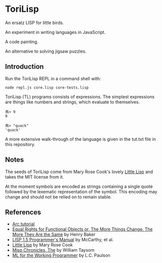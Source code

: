 # ToriLisp

An ersatz LISP for little birds.

An experiment in writing languages in JavaScript.

A code painting.

An alternative to solving jigsaw puzzles.

## Introduction

Run the ToriLisp REPL in a command shell with:

    node repl.js core.lisp core-tests.lisp

ToriLisp (TL) programs consists of expressions. The simplest expressions 
are things like numbers and strings, which evaluate to themselves.

    鳥> 9
    9
    
    鳥> "quack"
    'quack'

A more extensive walk-through of the language is given in the tut.txt
file in this repository.

## Notes

The seeds of ToriLisp come from Mary Rose Cook's lovely 
[Little Lisp](https://github.com/maryrosecook/littlelisp) and takes
the MIT license from it.

At the moment symbols are encoded as strings containing a single quote
followed by the lexematic representation of the symbol. This encoding
may change and should not be relied on to remain stable.

## References

- [Arc tutorial](http://www.arclanguage.org/tut.txt)
- [Equal Rights for Functional Objects or, The More Things Change, The More They Are the Same](http://citeseerx.ist.psu.edu/viewdoc/summary?doi=10.1.1.23.9999) by Henry Baker
- [LISP 1.5 Programmer's Manual](http://www.softwarepreservation.org/projects/LISP/book/LISP%201.5%20Programmers%20Manual.pdf/view) by McCarthy, et al.
- [Little Lisp](https://github.com/maryrosecook/littlelisp) by Mary Rose Cook
- [Misp Chronicles, The](https://web.archive.org/web/20111109113907/http://cubiclemuses.com/cm/blog/2007/misp_final.html?showcomments=yes) by William Taysom
- [ML for the Working Programmer](https://www.amazon.com/ML-Working-Programmer-2nd-Paulson/dp/052156543X/?tag=fogus-20) by L.C. Paulson
